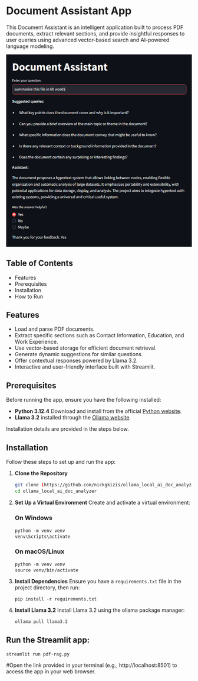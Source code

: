 # Document Assistant App

This Document Assistant is an intelligent application built to process PDF documents, extract relevant sections, and provide insightful responses to user queries using advanced vector-based search and AI-powered language modeling.

![Alt text](https://github.com/nickgkizis/ollama_local_ai_doc_analyzer/blob/391bcca7413db5ed1b47ca0a38af34ad4fedb915/data/Screenshot%202024-12-03%20010352.png)

## Table of Contents
- Features
- Prerequisites
- Installation
- How to Run

## Features
- Load and parse PDF documents.
- Extract specific sections such as Contact Information, Education, and Work Experience.
- Use vector-based storage for efficient document retrieval.
- Generate dynamic suggestions for similar questions.
- Offer contextual responses powered by Llama 3.2.
- Interactive and user-friendly interface built with Streamlit.

## Prerequisites
Before running the app, ensure you have the following installed:

- **Python 3.12.4** Download and install from the official [Python website](https://www.python.org/).
- **Llama 3.2** installed through the [Ollama website](https://ollama.com/library/llama3.2).

Installation details are provided in the steps below.

## Installation
Follow these steps to set up and run the app:

1. **Clone the Repository**
    ```bash
    git clone (https://github.com/nickgkizis/ollama_local_ai_doc_analyzer.git)
    cd ollama_local_ai_doc_analyzer
    ```

2. **Set Up a Virtual Environment**
    Create and activate a virtual environment:
    ### On Windows
    ```
    python -m venv venv
    venv\Scripts\activate
    ```
    ### On macOS/Linux
    ```
    python -m venv venv
    source venv/bin/activate
    ```

4. **Install Dependencies**
    Ensure you have a `requirements.txt` file in the project directory, then run:
    ```
    pip install -r requirements.txt
    ```

5. **Install Llama 3.2**
    Install Llama 3.2 using the ollama package manager:
    ```
    ollama pull llama3.2
    ```

## Run the Streamlit app:
```
streamlit run pdf-rag.py
```


#Open the link provided in your terminal (e.g., http://localhost:8501) to access the app in your web browser.

